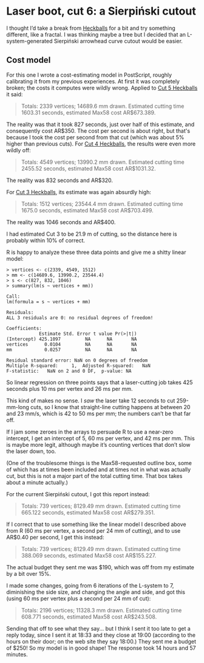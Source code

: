 Laser boot, cut 6: a Sierpiński cutout
======================================

I thought I’d take a break from [Heckballs](../cut-5) for a bit and
try something different, like a fractal.  I was thinking maybe a tree
but I decided that an L-system-generated Sierpiński arrowhead curve
cutout would be easier.

Cost model
----------

For this one I wrote a cost-estimating model in PostScript, roughly
calibrating it from my previous experiences.  At first it was
completely broken; the costs it computes were wildly wrong.  Applied to
[Cut 5 Heckballs](../cut-5) it said:

> Totals: 2339 vertices; 14689.6 mm drawn.
> Estimated cutting time 1603.31 seconds, estimated Max58 cost AR$673.389.

The reality was that it took 827 seconds, just over half of this
estimate, and consequently cost AR$350.  The cost per second is about
right, but that's because I took the cost per second from that cut
(which was about 5% higher than previous cuts).  For [Cut 4
Heckballs](../cut-4), the results were even more wildly off:

> Totals: 4549 vertices; 13990.2 mm drawn.
> Estimated cutting time 2455.52 seconds, estimated Max58 cost AR$1031.32.

The reality was 832 seconds and AR$320.

For [Cut 3 Heckballs](../cut-3), its estimate was again absurdly high:

> Totals: 1512 vertices; 23544.4 mm drawn.
> Estimated cutting time 1675.0 seconds, estimated Max58 cost AR$703.499.

The reality was 1046 seconds and AR$400.

I had estimated Cut 3 to be 21.9 m of cutting, so the distance here is
probably within 10% of correct.

R is happy to analyze these three data points and give me a shitty
linear model:

    > vertices <- c(2339, 4549, 1512)
    > mm <- c(14689.6, 13990.2, 23544.4)
    > s <- c(827, 832, 1046)
    > summary(lm(s ~ vertices + mm))

    Call:
    lm(formula = s ~ vertices + mm)

    Residuals:
    ALL 3 residuals are 0: no residual degrees of freedom!

    Coefficients:
                Estimate Std. Error t value Pr(>|t|)
    (Intercept) 425.1097         NA      NA       NA
    vertices      0.0104         NA      NA       NA
    mm            0.0257         NA      NA       NA

    Residual standard error: NaN on 0 degrees of freedom
    Multiple R-squared:     1,	Adjusted R-squared:   NaN 
    F-statistic:   NaN on 2 and 0 DF,  p-value: NA 

So linear regression on three points says that a laser-cutting job
takes 425 seconds plus 10 ms per vertex and 26 ms per mm.

This kind of makes no sense.  I *saw* the laser take 12 seconds to cut
259-mm-long cuts, so I know that straight-line cutting happens at
between 20 and 23 mm/s, which is 42 to 50 ms per mm; the numbers can’t
be that far off.

If I jam some zeroes in the arrays to persuade R to use a near-zero
intercept, I get an intercept of 5, 60 ms per vertex, and 42 ms per
mm.  This is maybe more legit, although maybe it’s counting vertices
that don’t slow the laser down, too.

(One of the troublesome things is the Max58-requested outline box,
some of which has at times been included and at times not in what was
actually cut, but this is not a major part of the total cutting time.
That box takes about a minute actually.)

For the current Sierpiński cutout, I got this report instead:

> Totals: 739 vertices; 8129.49 mm drawn.
> Estimated cutting time 665.122 seconds, estimated Max58 cost AR$279.351.

If I correct that to use something like the linear model I described
above from R (60 ms per vertex, a second per 24 mm of cutting), and to
use AR$0.40 per second, I get this instead:

> Totals: 739 vertices; 8129.49 mm drawn.
> Estimated cutting time 388.069 seconds, estimated Max58 cost AR$155.227.

The actual budget they sent me was $190, which was off from my
estimate by a bit over 15%.

I made some changes, going from 6 iterations of the L-system to 7,
diminishing the side size, and changing the angle and side, and got
this (using 60 ms per vertex plus a second per 24 mm of cut):

> Totals: 2196 vertices; 11328.3 mm drawn.
> Estimated cutting time 608.771 seconds, estimated Max58 cost AR$243.508.

Sending that off to see what they say... but I think I sent it too
late to get a reply today, since I sent it at 18:33 and they close at
19:00 (according to the hours on their door; on the web site they say
18:00.)  They sent me a budget of $250!  So my model is in good shape!
The response took 14 hours and 57 minutes.
